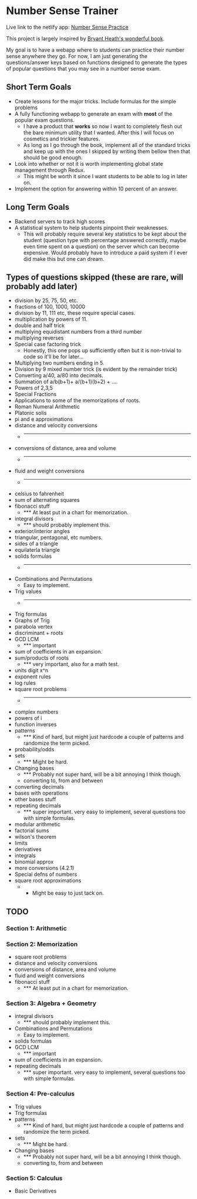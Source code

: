 # Number Sense Trainer

Live link to the netlify app: [Number Sense Practice](https://numbersensetricks.netlify.app/)

This project is largely inspired by [Bryant Heath's wonderful book](https://bryantheath.com/files/2018/04/Heath_NSTricks_revA.pdf).

My goal is to have a webapp where to students can practice their number sense anywhere they go. For now, I am just generating the questions/answer keys based on functions designed to generate the types of popular questions that you may see in a number sense exam.

## Short Term Goals
- Create lessons for the major tricks. Include formulas for the simple problems
- A fully functioning webapp to generate an exam with **most** of the popular exam questions.
    - I have a product that **works** so now I want to completely flesh out the bare minimum utility that I wanted. After this I will focus on cosmetics and trickier features.
    - As long as I go through the book, implement all of the standard tricks and keep up with the ones I skipped by writing them bellow then that should be good enough.
- Look into whether or not it is worth implementing global state management through Redux.
    - This might be worth it since I want students to be able to log in later on. 
- Implement the option for answering within 10 percent of an answer.


## Long Term Goals
- Backend servers to track high scores
- A statistical system to help students pinpoint their weaknesses.
    - This will probably require several key statistics to be kept about the student (question type with percentage answered correctly, maybe even time spent on a question) on the server which can become expensive. Would probably have to introduce a paid system if I ever did make this but one can dream.

## Types of questions skipped (these are rare, will probably add later)
- division by 25, 75, 50, etc.
- fractions of 100, 1000, 10000
- division by 11, 111 etc, these require special cases.
- multiplication by powers of 11.
- double and half trick
- multiplying equidistant numbers from a third number
- multiplying reverses
- Special case factoring trick
    - Honestly, this one pops up sufficiently often but it is non-trivial to code so it'll be for later...
- Multiplying two numbers ending in 5.
- Division by 9 mixed number trick (is evident by the remainder trick)
- Converting a/40, a/80 into decimals.
- Summation of a/b(b+1)+ a/(b+1)(b+2) + ....
- Powers of 2,3,5
- Special Fractions
- Applications to some of the memorizations of roots.
- Roman Numeral Arithmetic
- Platonic solis
- pi and e approximations
- distance and velocity conversions
    - ***
- conversions of distance, area and volume
    - ****
- fluid and weight conversions
    - ****
- celsius to fahrenheit
- sum of alternating squares
- fibonacci stuff
    - *** At least put in a chart for memorization.
- integral divisors
    - *** should probably implement this.
- exterior/interior angles
- triangular, pentagonal, etc numbers.
- sides of a triangle
- equilaterla triangle
- solids formulas
    - ***
- Combinations and Permutations 
    - Easy to implement.
- Trig values
    - *** 
- Trig formulas
- Graphs of Trig
- parabola vertex
- discriminant + roots
- GCD LCM 
    - *** important
- sum of coefficients in an expansion.
- sum/products of roots 
    - *** very important, also for a math test.
- units digit x^n
- exponent rules
- log rules
- square root problems 
    - ***
- complex numbers
- powers of i
- function inverses
- patterns
    - *** Kind of hard, but might just hardcode a couple of patterns and randomize the term picked.
- probability/odds
- sets 
    - *** Might be hard.
- Changing bases
    - *** Probably not super hard, will be a bit annoying I think though.
    - converting to, from and between
- converting decimals
- bases with operations
- other bases stuff
- repeating decimals
    - *** super important. very easy to implement, several questions too with simple formulas.
- modular arithmetic
- factorial sums
- wilson's theorem
- limits
- derivatives
- integrals
- binomial approx
- more conversions (4.2.1)
- Special defns of numbers
- square root approximations
    - * Might be easy to just tack on.

## TODO

### Section 1: Arithmetic
### Section 2: Memorization
- square root problems 
- distance and velocity conversions
- conversions of distance, area and volume
- fluid and weight conversions
- fibonacci stuff
    - *** At least put in a chart for memorization.

### Section 3: Algebra + Geometry
- integral divisors
    - *** should probably implement this.
- Combinations and Permutations 
    - Easy to implement.
- solids formulas
- GCD LCM 
    - *** important
- sum of coefficients in an expansion.
- repeating decimals
    - *** super important. very easy to implement, several questions too with simple formulas.
### Section 4: Pre-calculus
- Trig values
- Trig formulas
- patterns
    - *** Kind of hard, but might just hardcode a couple of patterns and randomize the term picked.
- sets 
    - *** Might be hard.
- Changing bases
    - *** Probably not super hard, will be a bit annoying I think though.
    - converting to, from and between
### Section 5: Calculus
- Basic Derivatives